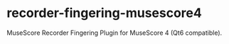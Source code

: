 # recorder-fingering-musescore4
MuseScore Recorder Fingering Plugin for MuseScore 4 (Qt6 compatible).
